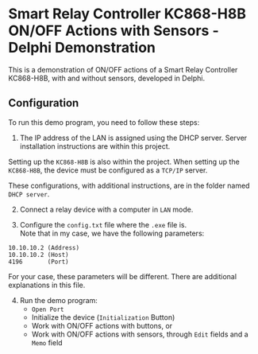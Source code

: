 # Smart Relay Controller KC868-H8B ON/OFF Actions with Sensors - Delphi Demonstration
This is a demonstration of ON/OFF actions of a Smart Relay Controller KC868-H8B, with and without sensors, developed in Delphi.

## Configuration
To run this demo program, you need to follow these steps:

1. <p>The IP address of the LAN is assigned using the DHCP server. Server installation instructions are within this project.<br> 
Setting up the `KC868-H8B` is also within the project. When setting up the `KC868-H8B`, the device must be configured as a `TCP/IP` server.
</p>

These configurations, with additional instructions, are in the folder named `DHCP server`.

2. Connect a relay device with a computer in `LAN` mode.

3. Configure the `config.txt` file where the `.exe` file is.<br>
Note that in my case, we have the following parameters:
```
10.10.10.2 (Address)
10.10.10.2 (Host)
4196       (Port)
```

For your case, these parameters will be different. There are additional explanations in this file.

4. Run the demo program:
	- `Open Port`
	- Initialize the device (`Initialization` Button)
	- Work with ON/OFF actions with buttons, or
	- Work with ON/OFF actions with sensors, through `Edit` fields and a `Memo` field

